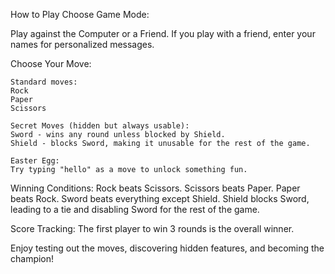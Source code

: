 How to Play
Choose Game Mode:

Play against the Computer or a Friend.
If you play with a friend, enter your names for personalized messages.

Choose Your Move:

    Standard moves:
    Rock
    Paper
    Scissors
    
    Secret Moves (hidden but always usable):
    Sword - wins any round unless blocked by Shield.
    Shield - blocks Sword, making it unusable for the rest of the game.

    Easter Egg:
    Try typing "hello" as a move to unlock something fun.

Winning Conditions:
Rock beats Scissors.
Scissors beats Paper.
Paper beats Rock.
Sword beats everything except Shield.
Shield blocks Sword, leading to a tie and disabling Sword for the rest of the game.

Score Tracking:
The first player to win 3 rounds is the overall winner.

Enjoy testing out the moves, discovering hidden features, and becoming the champion!